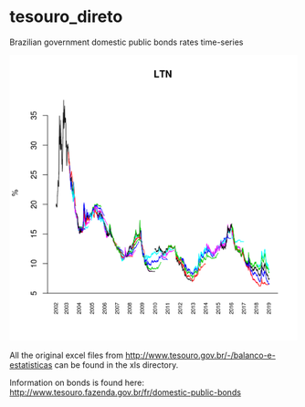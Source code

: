 # tesouro_direto

Brazilian government domestic public bonds rates time-series

![alt text](https://github.com/verodato/tesouro_direto/blob/master/LTN.png)

All the original excel files from http://www.tesouro.gov.br/-/balanco-e-estatisticas can be found in the xls directory.

Information on bonds is found here: http://www.tesouro.fazenda.gov.br/fr/domestic-public-bonds


